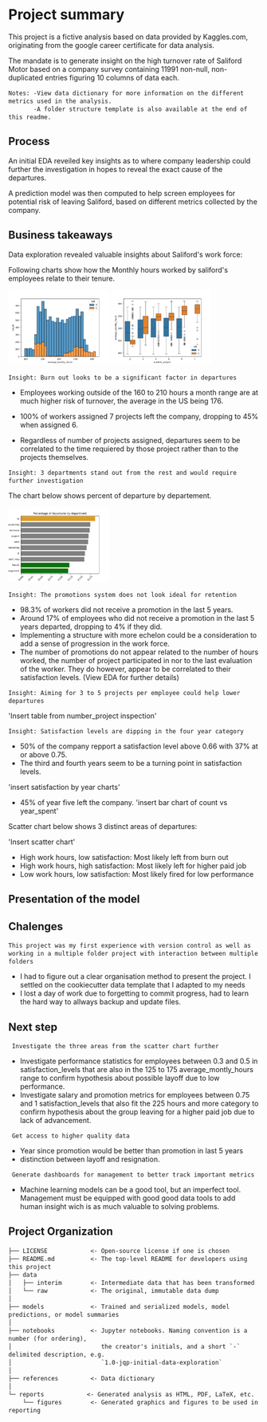 
# Project summary
This project is a fictive analysis based on data provided by Kaggles.com, originating from the google career certificate for data analysis.

The mandate is to generate insight on the high turnover rate of Saliford Motor based on a company survey containing 11991 non-null, non-duplicated entries figuring 10 columns of data each. 
```
Notes: -View data dictionary for more information on the different metrics used in the analysis.
       -A folder structure template is also available at the end of this readme.
```
## Process

An initial EDA reveiled key insights as to where company leadership could further the investigation in hopes to reveal the exact cause of the departures.

A prediction model was then computed to help screen employees for potential risk of leaving Saliford, based on different metrics collected by the company.

## Business takeaways 

Data exploration revealed valuable insights about Saliford's work force:

Following charts show how the Monthly hours worked by saliford's employees relate to their tenure.

<img src="Notebooks/average_monthly_hours_distribution.png" width=40% height=40%> <img src="Notebooks/average_hours_per_number_project.png" width=40% height=40%>

```
Insight: Burn out looks to be a significant factor in departures
```
- Employees working outside of the 160 to 210 hours a month range are at much higher risk of turnover, the average in the US being 176.

- 100% of workers assigned 7 projects left the company, dropping to 45% when assigned 6.

- Regardless of number of projects assigned, departures seem to be correlated to the time requiered by those project rather than to the projects themselves.


```
Insight: 3 departments stand out from the rest and would require further investigation
```
The chart below shows percent of departure by departement.

<img src="Notebooks/departures_per_department.png" width=40% height=40%>


```
Insight: The promotions system does not look ideal for retention
```
- 98.3% of workers did not receive a promotion in the last 5 years.
- Around 17% of employees who did not receive a promotion in the last 5 years departed, dropping to 4% if they did.
- Implementing a structure with more echelon could be a consideration to add a sense of progression in the work force.
- The number of promotions do not appear related to the number of hours worked, the number of project participated in nor to the last evaluation of the worker. They do however, appear to be correlated to their satisfaction levels. (View EDA for further details)
```
Insight: Aiming for 3 to 5 projects per employee could help lower departures
```
'Insert table from number_project inspection'

```
Insight: Satisfaction levels are dipping in the four year category
```
- 50% of the company repport a satisfaction level above 0.66 with 37% at or above 0.75.
- The third and fourth years seem to be a turning point in satisfaction levels. 

'insert satisfaction by year charts'
- 45% of year five left the company. 
'insert bar chart of count vs year_spent'

Scatter chart below shows 3 distinct areas of departures:

'Insert scatter chart'

- High work hours, low satisfaction: Most likely left from burn out
- High work hours, high satisfaction: Most likely left for higher paid job
- Low work hours, low satisfaction: Most likely fired for low performance  

## Presentation of the  model


## Chalenges
```
This project was my first experience with version control as well as working in a multiple folder project with interaction between multiple folders
```
- I had to figure out a clear organisation method to present the project. I settled on the cookiecutter data template that I adapted to my needs
- I lost a day of work due to forgetting to commit progress, had to learn the hard way to allways backup and update files.
## Next step
```
 Investigate the three areas from the scatter chart further 
```
- Investigate performance statistics for employees between 0.3 and 0.5 in satisfaction_levels that are also in the 125 to 175 average_montly_hours range to confirm hypothesis about possible layoff due to low performance.
- Investigate salary and promotion metrics for employees between 0.75 and 1 satisfaction_levels that also fit the 225 hours and more category to confirm hypothesis about the group leaving for a higher paid job due to lack of advancement.
```
 Get access to higher quality data
```
- Year since promotion would be better than promotion in last 5 years
- distinction between layoff and resignation.
```
 Generate dashboards for management to better track important metrics 
```
- Machine learning models can be a good tool, but an imperfect tool. Management must be equipped with good good data tools to add human insight wich is as much valuable to solving problems.

## Project Organization

```
├── LICENSE            <- Open-source license if one is chosen
├── README.md          <- The top-level README for developers using this project
├── data
│   ├── interim        <- Intermediate data that has been transformed
│   └── raw            <- The original, immutable data dump
│
├── models             <- Trained and serialized models, model predictions, or model summaries
│
├── notebooks          <- Jupyter notebooks. Naming convention is a number (for ordering),
│                         the creator's initials, and a short `-` delimited description, e.g.
│                         `1.0-jqp-initial-data-exploration`
│
├── references         <- Data dictionary
│
└─ reports            <- Generated analysis as HTML, PDF, LaTeX, etc.
    └── figures        <- Generated graphics and figures to be used in reporting